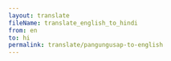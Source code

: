 ```yaml
--- 
layout: translate 
fileName: translate_english_to_hindi 
from: en
to: hi 
permalink: translate/pangungusap-to-english
---
```

